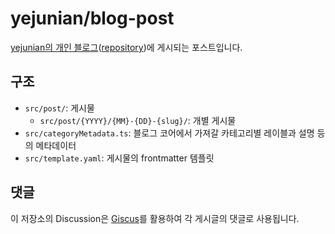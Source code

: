 # yejunian/blog-post

[yejunian의 개인 블로그](https://yejunian.github.io/blog/)([repository](https://github.com/yejunian/blog))에 게시되는 포스트입니다.

## 구조

- `src/post/`: 게시물
  - `src/post/{YYYY}/{MM}-{DD}-{slug}/`: 개별 게시물
- `src/categoryMetadata.ts`: 블로그 코어에서 가져갈 카테고리별 레이블과 설명 등의 메타데이터
- `src/template.yaml`: 게시물의 frontmatter 템플릿

## 댓글

이 저장소의 Discussion은 [Giscus](https://giscus.app/ko)를 활용하여 각 게시글의 댓글로 사용됩니다.

